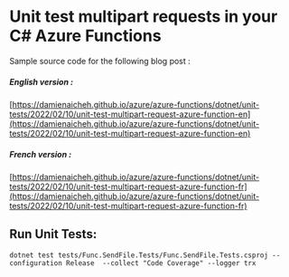 # Unit test multipart requests in your C# Azure Functions

Sample source code for the following blog post :

##### English version :
[https://damienaicheh.github.io/azure/azure-functions/dotnet/unit-tests/2022/02/10/unit-test-multipart-request-azure-function-en](https://damienaicheh.github.io/azure/azure-functions/dotnet/unit-tests/2022/02/10/unit-test-multipart-request-azure-function-en)

##### French version :
[https://damienaicheh.github.io/azure/azure-functions/dotnet/unit-tests/2022/02/10/unit-test-multipart-request-azure-function-fr](https://damienaicheh.github.io/azure/azure-functions/dotnet/unit-tests/2022/02/10/unit-test-multipart-request-azure-function-fr)


## Run Unit Tests:

`dotnet test tests/Func.SendFile.Tests/Func.SendFile.Tests.csproj --configuration Release  --collect "Code Coverage" --logger trx`
